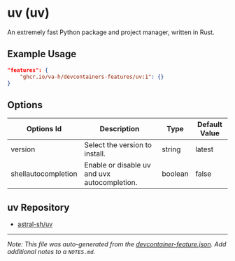 
# uv (uv)

An extremely fast Python package and project manager, written in Rust.

## Example Usage

```json
"features": {
    "ghcr.io/va-h/devcontainers-features/uv:1": {}
}
```

## Options

| Options Id | Description | Type | Default Value |
|-----|-----|-----|-----|
| version | Select the version to install. | string | latest |
| shellautocompletion | Enable or disable uv and uvx autocompletion. | boolean | false |

## uv Repository

* [astral-sh/uv](https://github.com/astral-sh/uv)


---

_Note: This file was auto-generated from the [devcontainer-feature.json](https://github.com/va-h/devcontainers-features/blob/main/src/uv/devcontainer-feature.json).  Add additional notes to a `NOTES.md`._

